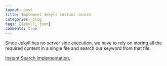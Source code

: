 ```yaml
---
layout: post
title: Implement Jekyll instant search
categories: blog
tags: [jekyll, json]
comments: true
---
```


Since Jekyll has no server side execution, we have to rely on storing all the required content in a single file and search our keyword from that file.

[Instant Search Implementation.](https://blog.webjeda.com/instant-jekyll-search/)